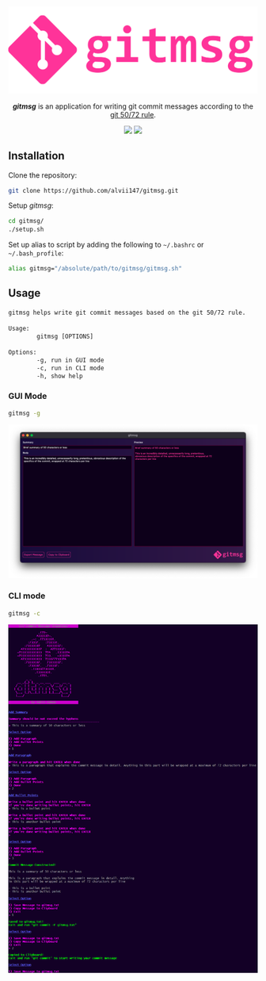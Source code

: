 <p align="center">
    <img alt="gitmsg logo" src="img/gitmsg_logo.png" width=600 />
</p>

<p align="center">
<strong><i>gitmsg</i></strong> is an application for writing git commit messages according to the <a href="https://www.midori-global.com/blog/2018/04/02/git-50-72-rule">git 50/72 rule</a>.
</p>

<div align="center">

[![](https://img.shields.io/github/workflow/status/alvii147/gitmsg/GitHub%20CI%20Tests?label=Tests&logo=github)](https://github.com/alvii147/gitmsg/actions) [![](https://goreportcard.com/badge/github.com/alvii147/gitmsg/cli)](https://goreportcard.com/report/github.com/alvii147/gitmsg/cli)

</div>

## Installation

Clone the repository:

```bash
git clone https://github.com/alvii147/gitmsg.git
```

Setup *gitmsg*:

```bash
cd gitmsg/
./setup.sh
```

Set up alias to script by adding the following to `~/.bashrc` or `~/.bash_profile`:

```bash
alias gitmsg="/absolute/path/to/gitmsg/gitmsg.sh"
```

## Usage

```
gitmsg helps write git commit messages based on the git 50/72 rule.

Usage:
        gitmsg [OPTIONS]

Options:
        -g, run in GUI mode
        -c, run in CLI mode
        -h, show help
```

### GUI Mode

```bash
gitmsg -g
```

![GUI screenshot](img/gui_screenshot.png)

### CLI mode

```bash
gitmsg -c
```

![CLI screenshot](img/cli_screenshot.png)
